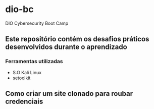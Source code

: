 # dio-bc
DIO Cybersecurity Boot Camp

## Este repositório contém os desafios práticos desenvolvidos durante o aprendizado

### Ferramentas utilizadas
- S.O Kali Linux
- setoolkit

## Como criar um site clonado para roubar credenciais
